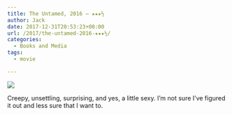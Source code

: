 ```yaml
---
title: The Untamed, 2016 – ★★★½
author: Jack
date: 2017-12-31T20:53:23+00:00
url: /2017/the-untamed-2016-★★★½/
categories:
  - Books and Media
tags:
  - movie

---
```

![][1]

Creepy, unsettling, surprising, and yes, a little sexy. I&#8217;m not sure I&#8217;ve figured it out and less sure that I want to.

 [1]: https://a.ltrbxd.com/resized/film-poster/3/2/2/3/5/5/322355-the-untamed-0-150-0-225-crop.jpg?k=a0a88074f8